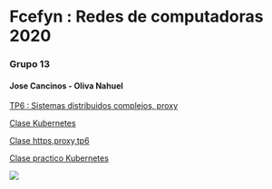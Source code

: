 # Fcefyn :  Redes de computadoras 2020
### Grupo 13
#### Jose Cancinos - Oliva Nahuel

[TP6 : Sistemas distribuidos complejos, proxy](https://docs.google.com/document/d/16NeKU_CoKs3UF281r9wK-Ip2rGNeNdUP15N639m64TI/edit)

[Clase Kubernetes](https://drive.google.com/file/d/1OLsU48V76fb57wIGOHq1uRkFp3LkAtIt/view)

[Clase https,proxy,tp6](https://drive.google.com/file/d/1uM8s4Udbtd6I5ZTPqH7HwlzFUwhkySLo/view)

[Clase practico Kubernetes](https://drive.google.com/file/d/16TxCBfnlbgV34N8RicR5fC1msYwoTIml/view)

<img src="https://github.com/nadaol/Fcefyn_Redes/tree/master/Tp6/docs/topologia.jpg" />
